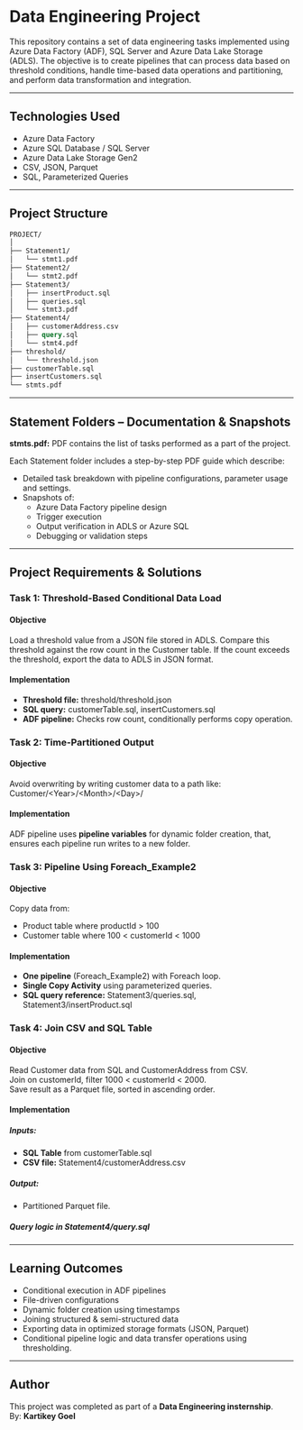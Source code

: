 # Data Engineering Project

This repository contains a set of data engineering tasks implemented using Azure Data Factory (ADF), SQL Server and Azure Data Lake Storage (ADLS). The objective is to create pipelines that can process data based on threshold conditions, handle time-based data operations and partitioning, and perform data transformation and integration.

---

## Technologies Used

- Azure Data Factory
- Azure SQL Database / SQL Server
- Azure Data Lake Storage Gen2
- CSV, JSON, Parquet
- SQL, Parameterized Queries

---

## Project Structure

```graphql
PROJECT/
│
├── Statement1/
│   └── stmt1.pdf
├── Statement2/
│   └── stmt2.pdf
├── Statement3/
│   ├── insertProduct.sql
│   ├── queries.sql
│   └── stmt3.pdf
├── Statement4/
│   ├── customerAddress.csv
│   ├── query.sql
│   └── stmt4.pdf
├── threshold/
│   └── threshold.json
├── customerTable.sql
├── insertCustomers.sql
└── stmts.pdf
```

---

## Statement Folders – Documentation & Snapshots

__stmts.pdf:__ PDF contains the list of tasks performed as a part of the project.

Each Statement folder includes a step-by-step PDF guide which describe:
- Detailed task breakdown with pipeline configurations, parameter usage and settings.
- Snapshots of:
    - Azure Data Factory pipeline design
    - Trigger execution
    - Output verification in ADLS or Azure SQL
    - Debugging or validation steps

---

## Project Requirements & Solutions

### Task 1: Threshold-Based Conditional Data Load

#### __Objective__
Load a threshold value from a JSON file stored in ADLS.
Compare this threshold against the row count in the Customer table.
If the count exceeds the threshold, export the data to ADLS in JSON format.

#### __Implementation__
- __Threshold file:__ threshold/threshold.json
- __SQL query:__ customerTable.sql, insertCustomers.sql
- __ADF pipeline:__ Checks row count, conditionally performs copy operation.

### Task 2: Time-Partitioned Output

#### __Objective__
Avoid overwriting by writing customer data to a path like:
Customer/\<Year>/\<Month>/\<Day>/

#### __Implementation__
ADF pipeline uses __pipeline variables__ for dynamic folder creation, that, ensures each pipeline run writes to a new folder.

### Task 3: Pipeline Using Foreach_Example2

#### __Objective__
Copy data from:
- Product table where productId > 100
- Customer table where 100 < customerId < 1000

#### __Implementation__
- __One pipeline__ (Foreach_Example2) with Foreach loop.
- __Single Copy Activity__ using parameterized queries.
- __SQL query reference:__ Statement3/queries.sql, Statement3/insertProduct.sql

### Task 4: Join CSV and SQL Table

#### __Objective__
Read Customer data from SQL and CustomerAddress from CSV. <br>
Join on customerId, filter 1000 < customerId < 2000. <br>
Save result as a Parquet file, sorted in ascending order.

#### __Implementation__
##### Inputs:
- __SQL Table__ from customerTable.sql
- __CSV file:__ Statement4/customerAddress.csv
##### Output:
- Partitioned Parquet file.
##### Query logic in Statement4/query.sql

---

## Learning Outcomes
- Conditional execution in ADF pipelines
- File-driven configurations
- Dynamic folder creation using timestamps
- Joining structured & semi-structured data
- Exporting data in optimized storage formats (JSON, Parquet)
- Conditional pipeline logic and data transfer operations using thresholding.

---

## Author
This project was completed as part of a __Data Engineering insternship__. <br>
By: __Kartikey Goel__
